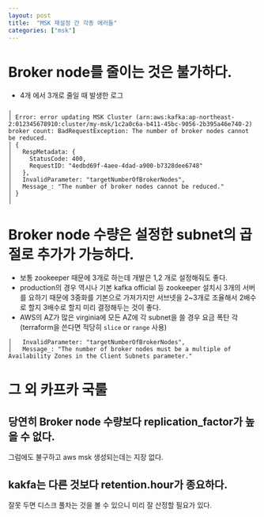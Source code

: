 ```yaml
---
layout: post
title:  "MSK 재설정 간 각종 에러들"
categories: ["msk"]
---
```



# Broker node를 줄이는 것은 불가하다.
 - 4개 에서 3개로 줄일 때 발생한 로그
```
╷
│ Error: error updating MSK Cluster (arn:aws:kafka:ap-northeast-2:012345678910:cluster/my-msk/1c2a0c6a-b411-45bc-9056-2b395a46e740-2) broker count: BadRequestException: The number of broker nodes cannot be reduced.
│ {
│   RespMetadata: {
│     StatusCode: 400,
│     RequestID: "4edbd69f-4aee-4dad-a900-b7328dee6748"
│   },
│   InvalidParameter: "targetNumberOfBrokerNodes",
│   Message_: "The number of broker nodes cannot be reduced."
│ }
│
```

# Broker node 수량은 설정한 subnet의 곱절로 추가가 가능하다.
- 보통 zookeeper 때문에 3개로 하는데 개발은 1,2 개로 설정해줘도 좋다.
- production의 경우 역시나 기본 kafka official 등 zookeeper 설치시 3개의 서버를 요하기 때문에 3중화를 기본으로 가져가지만 서브넷을 2~3개로 조율해서 2배수로 할지 3배수로 할지 미리 결정해두는 것이 좋다. 
- AWS의 AZ가 많은 virginia에 모든 AZ에 각 subnet을 쓸 경우 요금 폭탄 각 (terraform을 쓴다면 적당히 `slice` or `range` 사용)

```
│   InvalidParameter: "targetNumberOfBrokerNodes",
│   Message_: "The number of broker nodes must be a multiple of Availability Zones in the Client Subnets parameter."
```

# 그 외 카프카 국룰 

## 당연히 Broker node 수량보다 replication_factor가 높을 수 없다.
그럼에도 불구하고 aws msk 생성되는데는 지장 없다.

## kakfa는 다른 것보다 retention.hour가 종요하다.
잘못 두면 디스크 풀차는 것을 볼 수 있으니 미리 잘 산정할 필요가 있다.




